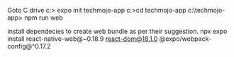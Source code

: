 Goto C drive
c:\> expo init techmojo-app
c:\>cd techmojo-app
c:\techmojo-app> npm run web

install dependecies to create web bundle  as per their suggestion.
npx expo install react-native-web@~0.18.9 react-dom@18.1.0 @expo/webpack-config@^0.17.2
